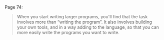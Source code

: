 Page 74:

>When you start writing larger programs, you'll find that the task involves more than “writing the program”. It also involves building your own tools, and in a way adding to the language, so that you can more easily write the programs you want to write.
